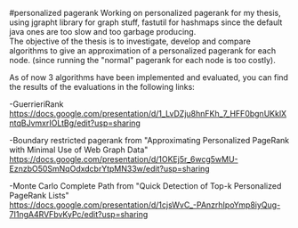 #personalized pagerank
Working on personalized pagerank for my thesis, using jgrapht library for graph stuff, fastutil for hashmaps since the default java ones are too slow and too garbage producing.  
The objective of the thesis is to investigate, develop and compare algorithms to give an approximation of a personalized pagerank for each node. (since running the "normal" pagerank for each node is too costly).    

As of now 3 algorithms have been implemented and evaluated, you can find the results of the evaluations in the following links:  

-GuerrieriRank   
https://docs.google.com/presentation/d/1_LvDZju8hnFKh_7_HFF0bgnUKklXntqBJvmxrIOLtBg/edit?usp=sharing  

-Boundary restricted pagerank from "Approximating Personalized PageRank with Minimal Use of Web Graph Data"  
https://docs.google.com/presentation/d/1OKEj5r_6wcg5wMU-EznzbO50SmNqOdxdcbrYtpMN33w/edit?usp=sharing  

-Monte Carlo Complete Path from "Quick Detection of Top-k Personalized PageRank Lists"  
https://docs.google.com/presentation/d/1cjsWvC_-PAnzrhIpoYmp8iyQug-7I1ngA4RVFbvKyPc/edit?usp=sharing  
